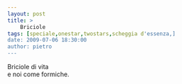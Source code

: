 ```yaml
---
layout: post
title: >
    Briciole
tags: [speciale,onestar,twostars,scheggia d'essenza,]
date: 2009-07-06 18:30:00
author: pietro
---
```

Briciole di vita<br/>e noi come formiche.

